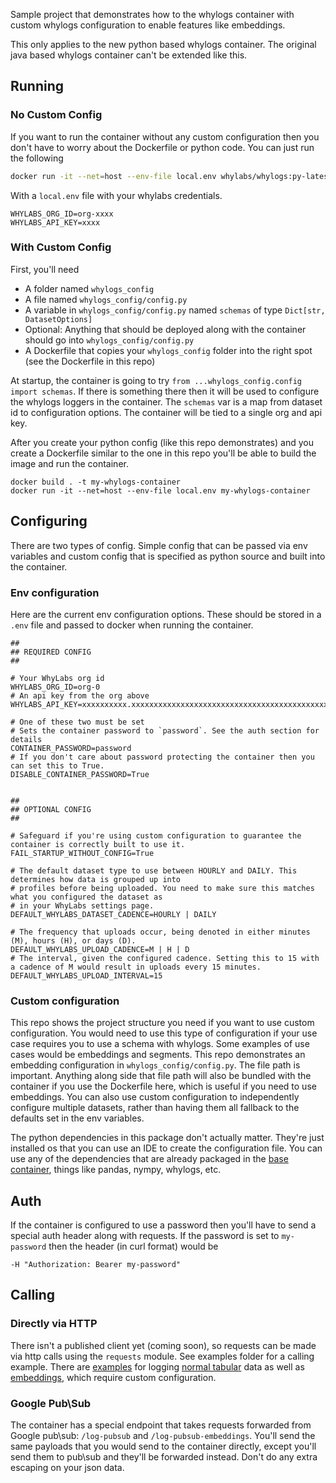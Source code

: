 
Sample project that demonstrates how to the whylogs container with custom
whylogs configuration to enable features like embeddings.

This only applies to the new python based whylogs container. The original java
based whylogs container can't be extended like this.

## Running

### No Custom Config
If you want to run the container without any custom configuration then you don't
have to worry about the Dockerfile or python code. You can just run the
following

```bash
docker run -it --net=host --env-file local.env whylabs/whylogs:py-latest
```

With a `local.env` file with your whylabs credentials.

```
WHYLABS_ORG_ID=org-xxxx
WHYLABS_API_KEY=xxxx
```

### With Custom Config

First, you'll need

- A folder named `whylogs_config`
- A file named `whylogs_config/config.py`
- A variable in `whylogs_config/config.py` named `schemas` of type `Dict[str, DatasetOptions]`
- Optional: Anything that should be deployed along with the container should go
    into `whylogs_config/config.py`
- A Dockerfile that copies your `whylogs_config` folder into the right spot (see
    the Dockerfile in this repo)

At startup, the container is going to try `from ...whylogs_config.config import schemas`. If there is something there then it will be used to configure the whylogs loggers in the container. The `schemas` var is a map from dataset id to configuration options. The container will be tied to a single org and api key.


After you create your python config (like this repo demonstrates) and you create
a Dockerfile similar to the one in this repo you'll be able to build the image
and run the container.

```
docker build . -t my-whylogs-container
docker run -it --net=host --env-file local.env my-whylogs-container
```

## Configuring

There are two types of config. Simple config that can be passed via env variables and custom config that is specified as python source and built into the container.

### Env configuration
Here are the current env configuration options. These should be stored in a `.env` file and passed to docker when running the container.

```
##
## REQUIRED CONFIG
##

# Your WhyLabs org id
WHYLABS_ORG_ID=org-0
# An api key from the org above
WHYLABS_API_KEY=xxxxxxxxxx.xxxxxxxxxxxxxxxxxxxxxxxxxxxxxxxxxxxxxxxxxxxxxxxxxxxxx

# One of these two must be set
# Sets the container password to `password`. See the auth section for details
CONTAINER_PASSWORD=password
# If you don't care about password protecting the container then you can set this to True.
DISABLE_CONTAINER_PASSWORD=True


##
## OPTIONAL CONFIG
##

# Safeguard if you're using custom configuration to guarantee the container is correctly built to use it.
FAIL_STARTUP_WITHOUT_CONFIG=True

# The default dataset type to use between HOURLY and DAILY. This determines how data is grouped up into
# profiles before being uploaded. You need to make sure this matches what you configured the dataset as
# in your WhyLabs settings page.
DEFAULT_WHYLABS_DATASET_CADENCE=HOURLY | DAILY

# The frequency that uploads occur, being denoted in either minutes (M), hours (H), or days (D).
DEFAULT_WHYLABS_UPLOAD_CADENCE=M | H | D
# The interval, given the configured cadence. Setting this to 15 with a cadence of M would result in uploads every 15 minutes.
DEFAULT_WHYLABS_UPLOAD_INTERVAL=15
```

### Custom configuration

This repo shows the project structure you need if you want to use custom configuration. You would need to use this type of configuration if your use case requires you to use a schema with whylogs. Some examples of use cases would be embeddings and segments. This repo demonstrates an embedding configuration in `whylogs_config/config.py`. The file path is important. Anything along side that file path will also be bundled with the container if you use the Dockerfile here, which is useful if you need to use embeddings. You can also use custom configuration to independently configure multiple datasets, rather than having them all fallback to the defaults set in the env variables.

The python dependencies in this package don't actually matter. They're just installed os that you can use an IDE to create the configuration file. You can use any of the dependencies that are already packaged in the [base container](https://github.com/whylabs/whylogs-container-python/blob/master/pyproject.toml#L10), things like pandas, nympy, whylogs, etc.

## Auth

If the container is configured to use a password then you'll have to send a special auth header along with requests. If the password is set to `my-password` then the header (in curl format) would be

```
-H "Authorization: Bearer my-password"
```

## Calling

### Directly via HTTP
There isn't a published client yet (coming soon), so requests can be made via http calls using the `requests` module. See examples folder for a calling example. There are [examples](/examples) for logging [normal tabular](examples/log.py) data as well as [embeddings](examples/embeddings-log.py), which require custom configuration.

### Google Pub\Sub
The container has a special endpoint that takes requests forwarded from Google pub\sub: `/log-pubsub` and `/log-pubsub-embeddings`. You'll send the same payloads that you would send to the container directly, except you'll send them to pub\sub and they'll be forwarded instead. Don't do any extra escaping on your json data. 
